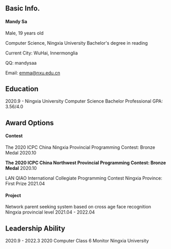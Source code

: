 ## Basic Info.
#### Mandy Sa

Male, 19 years old

Computer Science, Ningxia University Bachelor's degree in reading

Current City: WuHai, Innermonglia

QQ: mandysaa

Email: emma@nxu.edu.cn



## Education

2020.9 - 	Ningxia University	Computer Science Bachelor  Professional GPA: 3.56/4.0





## Award Options

#### Contest

The 2020 ICPC China Ningxia Provincial Programming Contest: Bronze Medal	2020.10

**The 2020 ICPC China Northwest Provincial Programming Contest: Bronze Medal**	2020.10

LAN QIAO International Collegiate Programming Contest Ningxia Province: First Prize	2021.04



#### Project

Network parent seeking system based on cross age face recognition Ningxia provincial level	2021.04 - 2022.04



## Leadership Ability

2020.9 - 2022.3	2020 Computer Class 6	 Monitor	Ningxia University



#### 




